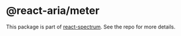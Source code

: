 # @react-aria/meter

This package is part of [react-spectrum](https://github.com/adobe/react-spectrum). See the repo for more details.
